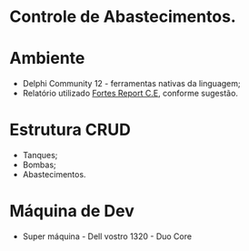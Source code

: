 # Controle de Abastecimentos.

# Ambiente
- Delphi Community 12 - ferramentas nativas da linguagem;
- Relatório utilizado <a href="https://github.com/fortesinformatica/fortesreport-ce">Fortes Report C.E</a>, conforme sugestão.

# Estrutura CRUD
- Tanques;
- Bombas;
- Abastecimentos.

# Máquina de Dev
- Super máquina - Dell vostro 1320 - Duo Core 
